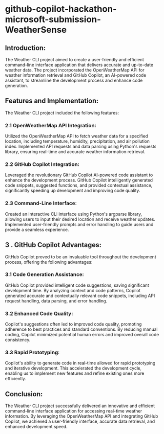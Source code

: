# github-copilot-hackathon-microsoft-submission-WeatherSense

  ## Introduction:
  The Weather CLI project aimed to create a user-friendly and efficient command-line interface application that delivers accurate and up-to-date weather data. The project incorporated the OpenWeatherMap API for weather information retrieval and GitHub Copilot, an AI-powered code assistant, to streamline the development process and enhance code generation.

  ## Features and Implementation:
The Weather CLI project included the following features:

### 2.1 OpenWeatherMap API Integration:

  Utilized the OpenWeatherMap API to fetch weather data for a specified location, including temperature, humidity, precipitation, and air pollution index.
  Implemented API requests and data parsing using Python's requests library, ensuring real-time and accurate weather information retrieval.

### 2.2 GitHub Copilot Integration:

  Leveraged the revolutionary GitHub Copilot AI-powered code assistant to enhance the development process.
  GitHub Copilot intelligently generated code snippets, suggested functions, and provided contextual assistance, significantly speeding up development and improving code quality.

### 2.3 Command-Line Interface:

Created an interactive CLI interface using Python's argparse library, allowing users to input their desired location and receive weather updates.
  Implemented user-friendly prompts and error handling to guide users and provide a seamless experience.



## 3 . GitHub Copilot Advantages:
  GitHub Copilot proved to be an invaluable tool throughout the development process, offering the following advantages:

### 3.1 Code Generation Assistance:

  GitHub Copilot provided intelligent code suggestions, saving significant development time.
    By analyzing context and code patterns, Copilot generated accurate and contextually relevant code snippets, including API request handling, data parsing, and error handling.

### 3.2 Enhanced Code Quality:

  Copilot's suggestions often led to improved code quality, promoting adherence to best practices and standard conventions.
    By reducing manual coding, Copilot minimized potential human errors and improved overall code consistency.

### 3.3 Rapid Prototyping:

  Copilot's ability to generate code in real-time allowed for rapid prototyping and iterative development.
    This accelerated the development cycle, enabling us to implement new features and refine existing ones more efficiently.

  ## Conclusion:
  The Weather CLI project successfully delivered an innovative and efficient command-line interface application for accessing real-time weather information. By leveraging the OpenWeatherMap API and integrating GitHub Copilot, we achieved a user-friendly interface, accurate data retrieval, and enhanced development speed.
